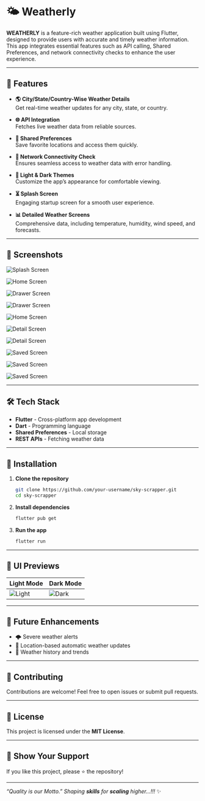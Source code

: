 # 🌤 Weatherly

**WEATHERLY** is a feature-rich weather application built using Flutter, designed to provide users with accurate and timely weather information. This app integrates essential features such as API calling, Shared Preferences, and network connectivity checks to enhance the user experience.

---

## 🚀 Features

- **🌎 City/State/Country-Wise Weather Details**  
  Get real-time weather updates for any city, state, or country.
  
- **🌐 API Integration**  
  Fetches live weather data from reliable sources.
  
- **💾 Shared Preferences**  
  Save favorite locations and access them quickly.
  
- **📶 Network Connectivity Check**  
  Ensures seamless access to weather data with error handling.
  
- **🌙 Light & Dark Themes**  
  Customize the app’s appearance for comfortable viewing.
  
- **⏳ Splash Screen**  
  Engaging startup screen for a smooth user experience.
  
- **📊 Detailed Weather Screens**  
  Comprehensive data, including temperature, humidity, wind speed, and forecasts.

---

## 📸 Screenshots

![Splash Screen](screenshots/splash.jpg)

![Home Screen](screenshots/home.jpg)

![Drawer Screen](screenshots/drawer.jpg)

![Drawer Screen](screenshots/drawer2.jpg)

![Home Screen](screenshots/home2.jpg)

![Detail Screen](screenshots/detail.jpg)

![Detail Screen](screenshots/detail2.jpg)

![Saved Screen](screenshots/save.jpg)

![Saved Screen](screenshots/save2.jpg)

![Saved Screen](screenshots/save3.jpg)




---

## 🛠 Tech Stack

- **Flutter** - Cross-platform app development
- **Dart** - Programming language
- **Shared Preferences** - Local storage
- **REST APIs** - Fetching weather data

---

## 🔧 Installation

1. **Clone the repository**
   ```bash
   git clone https://github.com/your-username/sky-scrapper.git
   cd sky-scrapper
   ```
2. **Install dependencies**
   ```bash
   flutter pub get
   ```
3. **Run the app**
   ```bash
   flutter run
   ```

---

## 🎨 UI Previews

| Light Mode | Dark Mode |
|------------|----------|
| ![Light](screenshots/drawer.jpg) | ![Dark](screenshots/drawer2.jpg) |

---

## 📌 Future Enhancements

- 🌩️ Severe weather alerts
- 📍 Location-based automatic weather updates
- 📅 Weather history and trends

---

## 🤝 Contributing

Contributions are welcome! Feel free to open issues or submit pull requests.

---

## 📜 License

This project is licensed under the **MIT License**.

---

## 🌟 Show Your Support

If you like this project, please ⭐️ the repository!

---

_“Quality is our Motto.” Shaping **skills** for **scaling** higher...!!!_ ✨
